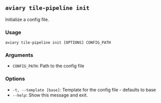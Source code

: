 ## `aviary tile-pipeline init`

Initialize a config file.

### Usage

```
aviary tile-pipeline init [OPTIONS] CONFIG_PATH
```

### Arguments

- `CONFIG_PATH`: Path to the config file

### Options

- `-t, --template [base]`: Template for the config file - defaults to base
- `--help`: Show this message and exit.
